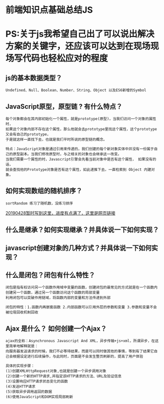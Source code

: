 # 前端知识点基础总结JS
# PS:关于js我希望自己出了可以说出解决方案的关键字，还应该可以达到在现场现场写代码也轻松应对的程度

## js的基本数据类型？
	Undefined、Null、Boolean、Number、String、Object 以及ES6新增的Symbol
	
## JavaScript原型，原型链 ? 有什么特点？
	每个对象都会在其内部初始化一个属性，就是prototype(原型)，当我们访问一个对象的属性时，
	如果这个对象内部不存在这个属性，那么他就会去prototype里找这个属性，这个prototype又会有自己的prototype，
	于是就这样一直找下去，也就是我们平时所说的原型链的概念。
	
	特点：JavaScript对象是通过引用来传递的，我们创建的每个新对象实体中并没有一份属于自己的原型副本。当我们修改原型时，与之相关的对象也会继承这一改变。
	当我们需要一个属性的时，Javascript引擎会先看当前对象中是否有这个属性， 如果没有的话，
	就会查找他的Prototype对象是否有这个属性，如此递推下去，一直检索到 Object 内建对象。
	
## 如何实现数组的随机排序？
	sortRandom 练习了随机数，没练习排序
	
[20190428暂时写到这里，进度有点满了，这里是网页链接](https://blog.csdn.net/github_38596081/article/details/86776182)

## 什么是继承？如何实现继承？并具体说一下如何实现？

## javascript创建对象的几种方式？并具体说一下如何实现？

## 什么是闭包？闭包有什么特性？
	闭包是指有权访问另一个函数作用域中变量的函数，创建闭包的最常见的方式就是在一个函数内创建另一个函数，通过另一个函数访问这个函数的局部变量
	利用闭包可以突破作用链域，将函数内部的变量和方法传递到外部
	
	闭包的特性：1.函数内再嵌套函数 2.内部函数可以引用外层的参数和变量 3.参数和变量不会被垃圾回收机制回收
	
## Ajax 是什么？ 如何创建一个Ajax？
	ajax的全称：Asynchronous Javascript And XML，异步传输+js+xml，所谓异步，在这里简单地解释就是：
	向服务器发送请求的时候，我们不必等待结果，而是可以同时做其他的事情，等到有了结果它自己会根据设定进行后续操作，与此同时，页面是不会发生整页刷新的，提高了用户体验
	
	具体的实现步骤：
	(1)创建XMLHttpRequest对象,也就是创建一个异步调用对象
	(2)创建一个新的HTTP请求,并指定该HTTP请求的方法、URL及验证信息
	(3)设置响应HTTP请求状态变化的函数
	(4)发送HTTP请求
	(5)获取异步调用返回的数据
	(6)使用JavaScript和DOM实现局部刷新
	
	
	

	
